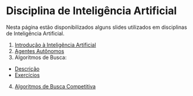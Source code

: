 # Disciplina de Inteligência Artificial

Nesta página estão disponibilizados alguns slides utilizados em disciplinas de Inteligência Artificial.

1. [Introdução à Inteligência Artificial](aplicacoesIntroducao.pdf)
2. [Agentes Autônomos](agentesInteligentes.pdf)
3. Algoritmos de Busca:
  - [Descrição](busca_versaoFabricio.pdf)
  - [Exercícios](exerciciosBusca.pdf)
4. [Algoritmos de Busca Competitiva](buscaCompetitiva.pdf)